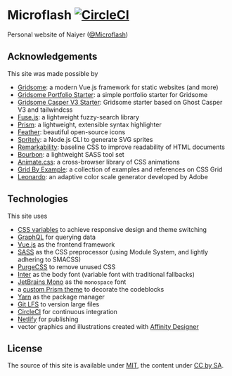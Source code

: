 # Microflash [![CircleCI](https://circleci.com/gh/Microflash/site.svg?style=svg)](https://circleci.com/gh/Microflash/site)

Personal website of Naiyer ([@Microflash](https://www.twitter.com/Microflash))

## Acknowledgements

This site was made possible by

- [Gridsome](https://gridsome.org/): a modern Vue.js framework for static websites (and more)
- [Gridsome Portfolio Starter](https://github.com/drehimself/gridsome-portfolio-starter): a simple portfolio starter for Gridsome
- [Gridsome Casper V3 Starter](https://github.com/noxify/gridsome-starter-casper-v3): Gridsome starter based on Ghost Casper V3 and tailwindcss
- [Fuse.js](https://fusejs.io/): a lightweight fuzzy-search library
- [Prism](https://prismjs.com/): a lightweight, extensible syntax highlighter
- [Feather](https://feathericons.com/): beautiful open-source icons
- [Spritely](https://github.com/Microflash/spritely): a Node.js CLI to generate SVG sprites
- [Remarkability](https://mflash.dev/remarkability/): baseline CSS to improve readability of HTML documents
- [Bourbon](https://www.bourbon.io/): a lightweight SASS tool set
- [Animate.css](https://github.com/daneden/animate.css): a cross-browser library of CSS animations
- [Grid By Example](https://gridbyexample.com/): a collection of examples and references on CSS Grid
- [Leonardo](https://github.com/adobe/leonardo): an adaptive color scale generator developed by Adobe

## Technologies

This site uses

- [CSS variables](https://css-tricks.com/guides/css-custom-properties/) to achieve responsive design and theme switching
- [GraphQL](https://graphql.org/) for querying data
- [Vue.js](https://vuejs.org/) as the frontend framework
- [SASS](https://sass-lang.com/) as the CSS preprocessor (using Module System, and lightly adhering to SMACSS)
- [PurgeCSS](https://purgecss.com/) to remove unused CSS
- [Inter](https://rsms.me/inter/) as the body font (variable font with traditional fallbacks)
- [JetBrains Mono](https://github.com/JetBrains/JetBrainsMono) as the `monospace` font
- a [custom Prism theme](https://github.com/Microflash/site/blob/release/src/assets/styles/_syntax.scss) to decorate the codeblocks
- [Yarn](https://github.com/yarnpkg/yarn) as the package manager
- [Git LFS](https://github.com/git-lfs/git-lfs) to version large files
- [CircleCI](https://circleci.com/) for continuous integration
- [Netlify](https://netlify.com/) for publishing
- vector graphics and illustrations created with [Affinity Designer](https://affinity.serif.com/en-gb/designer/)

## License

The source of this site is available under [MIT](./LICENSE), the content under [CC by SA](https://creativecommons.org/licenses/by-sa/4.0/).
